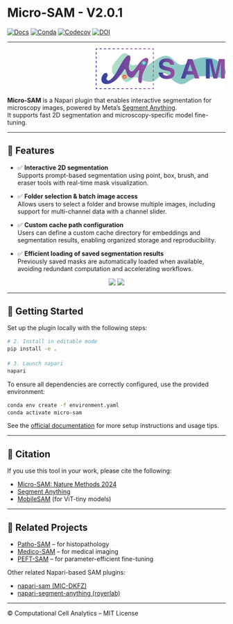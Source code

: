# Micro-SAM - V2.0.1

[![Docs](https://shields.mitmproxy.org/badge/docs-pdoc.dev-brightgreen.svg)](https://computational-cell-analytics.github.io/micro-sam/)
[![Conda](https://anaconda.org/conda-forge/micro_sam/badges/version.svg)](https://anaconda.org/conda-forge/micro_sam)
[![Codecov](https://codecov.io/gh/computational-cell-analytics/micro-sam/graph/badge.svg?token=7ETPP5CABP)](https://codecov.io/gh/computational-cell-analytics/micro-sam)
[![DOI](https://zenodo.org/badge/DOI/10.5281/zenodo.7919746.svg)](https://doi.org/10.5281/zenodo.7919746)

---

<p align="right">
  <img src="https://github.com/computational-cell-analytics/micro-sam/blob/master/doc/logo/logo_and_text.png" width="300">
</p>

**Micro-SAM** is a Napari plugin that enables interactive segmentation for microscopy images, powered by Meta’s [Segment Anything](https://segment-anything.com/).  
It supports fast 2D segmentation and microscopy-specific model fine-tuning.

---

## 🔧 Features

- ✅ **Interactive 2D segmentation**  
  Supports prompt-based segmentation using point, box, brush, and eraser tools with real-time mask visualization.

- ✅ **Folder selection & batch image access**  
  Allows users to select a folder and browse multiple images, including support for multi-channel data with a channel slider.

- ✅ **Custom cache path configuration**  
  Users can define a custom cache directory for embeddings and segmentation results, enabling organized storage and reproducibility.

- ✅ **Efficient loading of saved segmentation results**  
  Previously saved masks are automatically loaded when available, avoiding redundant computation and accelerating workflows.


<p align="center">
  <img src="https://github.com/computational-cell-analytics/micro-sam/assets/4263537/d04cb158-9f5b-4460-98cd-023c4f19cccd" width="250">
  <img src="https://github.com/computational-cell-analytics/micro-sam/assets/4263537/dfca3d9b-dba5-440b-b0f9-72a0683ac410" width="250">
</p>

---

## 🚀 Getting Started

Set up the plugin locally with the following steps:

```bash
# 2. Install in editable mode
pip install -e .

# 3. Launch napari
napari
```

To ensure all dependencies are correctly configured, use the provided environment:

```bash
conda env create -f environment.yaml
conda activate micro-sam
```

See the [official documentation](https://computational-cell-analytics.github.io/micro-sam/) for more setup instructions and usage tips.

---

## 📖 Citation

If you use this tool in your work, please cite the following:

- [Micro-SAM: Nature Methods 2024](https://www.nature.com/articles/s41592-024-02580-4)  
- [Segment Anything](https://arxiv.org/abs/2304.02643)  
- [MobileSAM](https://arxiv.org/abs/2306.14289) (for ViT-tiny models)

---

## 🔬 Related Projects

- [Patho-SAM](https://github.com/computational-cell-analytics/patho-sam) – for histopathology
- [Medico-SAM](https://github.com/computational-cell-analytics/medico-sam) – for medical imaging
- [PEFT-SAM](https://github.com/computational-cell-analytics/peft-sam) – for parameter-efficient fine-tuning

Other related Napari-based SAM plugins:
- [napari-sam (MIC-DKFZ)](https://github.com/MIC-DKFZ/napari-sam)
- [napari-segment-anything (royerlab)](https://github.com/royerlab/napari-segment-anything)

---

© Computational Cell Analytics – MIT License
